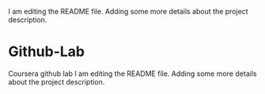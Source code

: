 I am editing the README file. Adding some more details about the project description.

# Github-Lab
Coursera github lab
I am editing the README file. Adding some more details about the project description.
